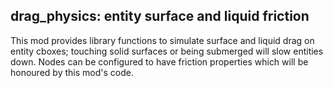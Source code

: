 ## drag_physics: entity surface and liquid friction

This mod provides library functions to simulate surface and liquid drag on entity cboxes;
touching solid surfaces or being submerged will slow entities down.
Nodes can be configured to have friction properties which will be honoured by this mod's code.
